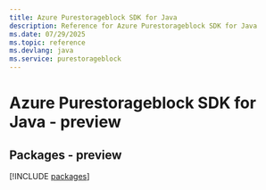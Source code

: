 ```yaml
---
title: Azure Purestorageblock SDK for Java
description: Reference for Azure Purestorageblock SDK for Java
ms.date: 07/29/2025
ms.topic: reference
ms.devlang: java
ms.service: purestorageblock
---
```

# Azure Purestorageblock SDK for Java - preview
## Packages - preview
[!INCLUDE [packages](purestorageblock-index.md)]
